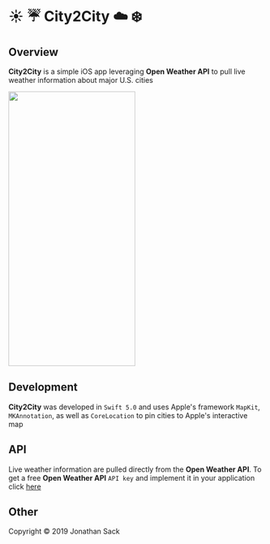# :sunny: :umbrella: City2City :cloud: :snowflake:

## Overview
**City2City** is a simple iOS app leveraging **Open Weather API** to pull live weather information about major U.S. cities

<img src="demo.gif" width="250" height="541">


## Development
**City2City** was developed in `Swift 5.0` and uses Apple's framework `MapKit`, `MKAnnotation`, as well as `CoreLocation` to pin cities to Apple's interactive map


## API
Live weather information are pulled directly from the **Open Weather API**.
To get a free **Open Weather API** `API key` and implement it in your application click [here](https://openweathermap.org/appid)


## Other
Copyright © 2019 Jonathan Sack
